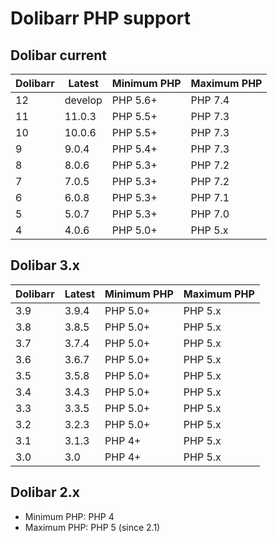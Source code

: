 # Dolibarr PHP support

## Dolibar current

| Dolibarr | Latest     | Minimum PHP | Maximum PHP |
| -------- | ---------- | ----------- | ----------- |
| 12       | develop    | PHP 5.6+    | PHP 7.4     |
| 11       | 11.0.3     | PHP 5.5+    | PHP 7.3     |
| 10       | 10.0.6     | PHP 5.5+    | PHP 7.3     |
| 9        | 9.0.4      | PHP 5.4+    | PHP 7.3     |
| 8        | 8.0.6      | PHP 5.3+    | PHP 7.2     |
| 7        | 7.0.5      | PHP 5.3+    | PHP 7.2     |
| 6        | 6.0.8      | PHP 5.3+    | PHP 7.1     |
| 5        | 5.0.7      | PHP 5.3+    | PHP 7.0     |
| 4        | 4.0.6      | PHP 5.0+    | PHP 5.x     |

## Dolibar 3.x

| Dolibarr | Latest     | Minimum PHP | Maximum PHP |
| -------- | ---------- | ----------- | ----------- |
| 3.9      | 3.9.4      | PHP 5.0+    | PHP 5.x     |
| 3.8      | 3.8.5      | PHP 5.0+    | PHP 5.x     |
| 3.7      | 3.7.4      | PHP 5.0+    | PHP 5.x     |
| 3.6      | 3.6.7      | PHP 5.0+    | PHP 5.x     |
| 3.5      | 3.5.8      | PHP 5.0+    | PHP 5.x     |
| 3.4      | 3.4.3      | PHP 5.0+    | PHP 5.x     |
| 3.3      | 3.3.5      | PHP 5.0+    | PHP 5.x     |
| 3.2      | 3.2.3      | PHP 5.0+    | PHP 5.x     |
| 3.1      | 3.1.3      | PHP 4+      | PHP 5.x     |
| 3.0      | 3.0        | PHP 4+      | PHP 5.x     |

## Dolibar 2.x

* Minimum PHP: PHP 4
* Maximum PHP: PHP 5 (since 2.1)

